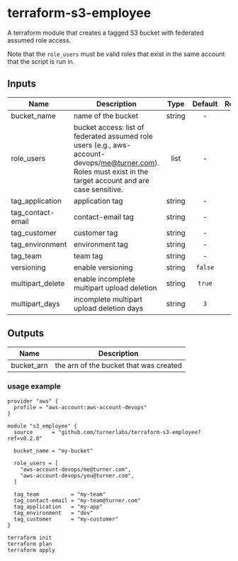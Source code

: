terraform-s3-employee
======================

A terraform module that creates a tagged S3 bucket with federated assumed role access.

Note that the `role_users` must be valid roles that exist in the same account that the script is run in.

## Inputs

| Name | Description | Type | Default | Required |
|------|-------------|:----:|:-----:|:-----:|
| bucket_name | name of the bucket | string | - | yes |
| role_users | bucket access: list of federated assumed role users (e.g., aws-account-devops/me@turner.com). Roles must exist in the target account and are case sensitive. | list | - | yes |
| tag_application | application tag | string | - | yes |
| tag_contact-email | contact-email tag | string | - | yes |
| tag_customer | customer tag | string | - | yes |
| tag_environment | environment tag | string | - | yes |
| tag_team | team tag | string | - | yes |
| versioning | enable versioning | string | `false` | no |
| multipart_delete | enable incomplete multipart upload deletion | string | `true` | no |
| multipart_days | incomplete multipart upload deletion days | string | `3` | no |

## Outputs

| Name | Description |
|------|-------------|
| bucket_arn | the arn of the bucket that was created |


### usage example

```hcl
provider "aws" {
  profile = "aws-account:aws-account-devops"
}

module "s3_employee" {
  source      = "github.com/turnerlabs/terraform-s3-employee?ref=v0.2.0"
  
  bucket_name = "my-bucket"

  role_users = [
    "aws-account-devops/me@turner.com",
    "aws-account-devops/you@turner.com",
  ]

  tag_team          = "my-team"
  tag_contact-email = "my-team@turner.com"
  tag_application   = "my-app"
  tag_environment   = "dev"
  tag_customer      = "my-customer"
}
```

```
terraform init
terraform plan
terraform apply
```
